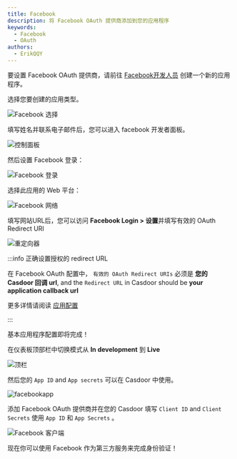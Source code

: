 ```yaml
---
title: Facebook
description: 将 Facebook OAuth 提供商添加到您的应用程序
keywords:
  - Facebook
  - OAuth
authors:
  - ErikQQY
---
```


要设置 Facebook OAuth 提供商，请前往 [Facebook开发人员](https://developers.facebook.com/apps/) 创建一个新的应用程序。

选择您要创建的应用类型。

![Facebook 选择](/img/providers/OAuth/facebookselect.png)

填写姓名并联系电子邮件后，您可以进入 facebook 开发者面板。

![控制面板](/img/providers/OAuth/dashboard.png)

然后设置 Facebook 登录：

![Facebook 登录](/img/providers/OAuth/facebooklogin.png)

选择此应用的 Web 平台：

![Facebook 网络](/img/providers/OAuth/facebookweb.png)

填写网站URL后，您可以访问 **Facebook Login > 设置**并填写有效的 OAuth Redirect URI

![重定向器](/img/providers/OAuth/facebookredirecturl.png)

:::info 正确设置授权的 redirect URL

在 Facebook OAuth 配置中， `有效的 OAuth Redirect URIs` 必须是 **您的 Casdoor 回调 url**, and the `Redirect URL` in Casdoor should be **your application callback url**

 更多详情请阅读 [应用配置](/docs/application/config#further-understanding)

:::

基本应用程序配置即将完成！

在仪表板顶部栏中切换模式从 **In development** 到 **Live**

![顶栏](/img/providers/OAuth/facebooktopbar.png)

然后您的 `App ID` and `App secrets` 可以在 Casdoor 中使用。

![facebookapp](/img/providers/OAuth/facebookappclient.png)

添加 Facebook OAuth 提供商并在您的 Casdoor 填写 `Client ID` and `Client Secrets` 使用 `App ID` 和 `App Secrets` 。

![Facebook 客户端](/img/providers/OAuth/facebookclient.png)

现在你可以使用 Facebook 作为第三方服务来完成身份验证！